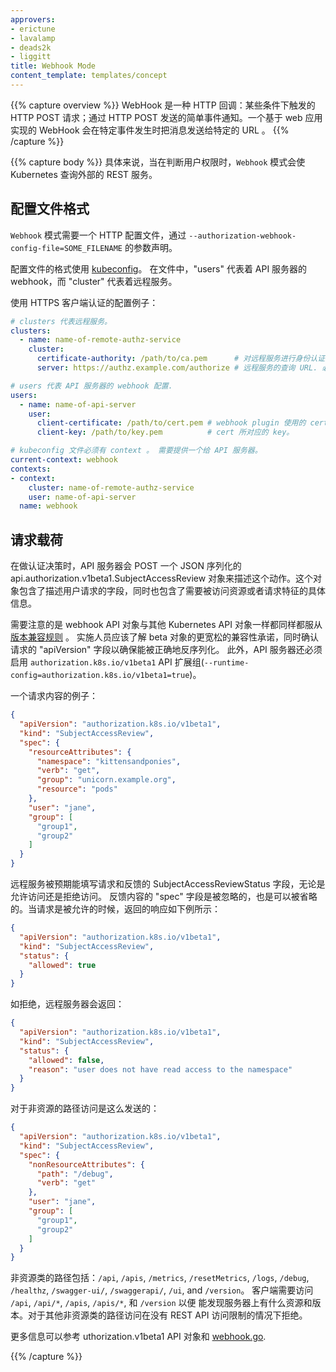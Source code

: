 ```yaml
---
approvers:
- erictune
- lavalamp
- deads2k
- liggitt
title: Webhook Mode
content_template: templates/concept
---
```


{{% capture overview %}}
WebHook 是一种 HTTP 回调：某些条件下触发的 HTTP POST 请求；通过 HTTP POST 发送的简单事件通知。一个基于 web 应用实现的 WebHook 会在特定事件发生时把消息发送给特定的 URL 。
{{% /capture %}}

{{% capture body %}}
具体来说，当在判断用户权限时，`Webhook` 模式会使 Kubernetes 查询外部的 REST 服务。

## 配置文件格式

`Webhook` 模式需要一个 HTTP 配置文件，通过 `--authorization-webhook-config-file=SOME_FILENAME` 的参数声明。

配置文件的格式使用 [kubeconfig](/docs/concepts/cluster-administration/authenticate-across-clusters-kubeconfig/)。
在文件中，"users" 代表着 API 服务器的 webhook，而 "cluster" 代表着远程服务。

使用 HTTPS 客户端认证的配置例子：

```yaml
# clusters 代表远程服务。
clusters:
  - name: name-of-remote-authz-service
    cluster:
      certificate-authority: /path/to/ca.pem      # 对远程服务进行身份认证的CA。
      server: https://authz.example.com/authorize # 远程服务的查询 URL. 必须使用 'https'。

# users 代表 API 服务器的 webhook 配置.
users:
  - name: name-of-api-server
    user:
      client-certificate: /path/to/cert.pem # webhook plugin 使用的 cert。
      client-key: /path/to/key.pem          # cert 所对应的 key。

# kubeconfig 文件必须有 context 。 需要提供一个给 API 服务器。
current-context: webhook
contexts:
- context:
    cluster: name-of-remote-authz-service
    user: name-of-api-server
  name: webhook
```


## 请求载荷

在做认证决策时，API 服务器会 POST 一个 JSON 序列化的 api.authorization.v1beta1.SubjectAccessReview 对象来描述这个动作。这个对象包含了描述用户请求的字段，同时也包含了需要被访问资源或者请求特征的具体信息。

需要注意的是 webhook API 对象与其他 Kubernetes API 对象一样都同样都服从 [版本兼容规则](/docs/api/) 。
实施人员应该了解 beta 对象的更宽松的兼容性承诺，同时确认请求的 "apiVersion" 字段以确保能被正确地反序列化。
此外，API 服务器还必须启用 `authorization.k8s.io/v1beta1` API 扩展组(`--runtime-config=authorization.k8s.io/v1beta1=true`)。


一个请求内容的例子：

```json
{
  "apiVersion": "authorization.k8s.io/v1beta1",
  "kind": "SubjectAccessReview",
  "spec": {
    "resourceAttributes": {
      "namespace": "kittensandponies",
      "verb": "get",
      "group": "unicorn.example.org",
      "resource": "pods"
    },
    "user": "jane",
    "group": [
      "group1",
      "group2"
    ]
  }
}
```

远程服务被预期能填写请求和反馈的 SubjectAccessReviewStatus 字段，无论是允许访问还是拒绝访问。
反馈内容的 "spec" 字段是被忽略的，也是可以被省略的。当请求是被允许的时候，返回的响应如下例所示：

```json
{
  "apiVersion": "authorization.k8s.io/v1beta1",
  "kind": "SubjectAccessReview",
  "status": {
    "allowed": true
  }
}
```


如拒绝，远程服务器会返回：

```json
{
  "apiVersion": "authorization.k8s.io/v1beta1",
  "kind": "SubjectAccessReview",
  "status": {
    "allowed": false,
    "reason": "user does not have read access to the namespace"
  }
}
```


对于非资源的路径访问是这么发送的：

```json
{
  "apiVersion": "authorization.k8s.io/v1beta1",
  "kind": "SubjectAccessReview",
  "spec": {
    "nonResourceAttributes": {
      "path": "/debug",
      "verb": "get"
    },
    "user": "jane",
    "group": [
      "group1",
      "group2"
    ]
  }
}
```


非资源类的路径包括：`/api`, `/apis`, `/metrics`, `/resetMetrics`,
`/logs`, `/debug`, `/healthz`, `/swagger-ui/`, `/swaggerapi/`, `/ui`, and
`/version`。 客户端需要访问 `/api`, `/api/*`, `/apis`, `/apis/*`, 和 `/version` 以便
能发现服务器上有什么资源和版本。对于其他非资源类的路径访问在没有 REST API 访问限制的情况下拒绝。


更多信息可以参考 uthorization.v1beta1 API 对象和
[webhook.go](https://git.k8s.io/kubernetes/staging/src/k8s.io/apiserver/plugin/pkg/authorizer/webhook/webhook.go).

{{% /capture %}}